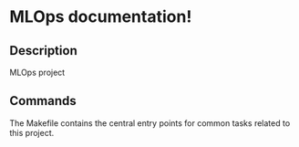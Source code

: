 # MLOps documentation!

## Description

MLOps project

## Commands

The Makefile contains the central entry points for common tasks related to this project.

